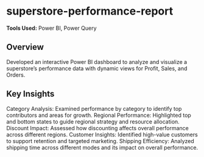 # superstore-performance-report
**Tools Used:** Power BI, Power Query

## Overview
Developed an interactive Power BI dashboard to analyze and visualize a 
superstore’s performance data with dynamic views for Profit, Sales, and Orders.

## Key Insights
Category Analysis: Examined performance by category to identify top contributors and 
areas for growth.
Regional Performance: Highlighted top and bottom states to guide regional strategy and 
resource allocation.
Discount Impact: Assessed how discounting affects overall performance across different 
regions.
Customer Insights: Identified high-value customers to support retention and targeted 
marketing.
Shipping Efficiency: Analyzed shipping time across different modes and its impact on 
overall performance.